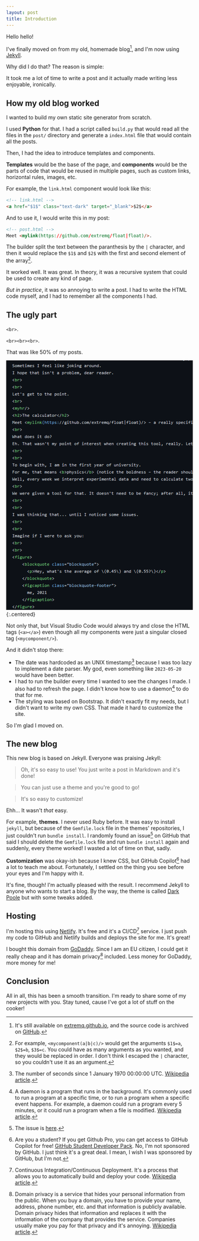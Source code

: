 ```yaml
---
layout: post
title: Introduction
---
```


Hello hello!

I've finally moved on from my old, homemade blog[^old-blog], and I'm now using [Jekyll](https://jekyllrb.com/).

Why did I do that? The reason is simple:

It took me a lot of time to write a post and it actually made writing less enjoyable, ironically.

## How my old blog worked

I wanted to build my own static site generator from scratch. 

I used **Python** for that. I had a script called `build.py` that would read all the files in the `post/` directory and generate a `index.html` file that would contain all the posts.

Then, I had the idea to introduce templates and components.

**Templates** would be the base of the page, and **components** would be the parts of code that would be reused in multiple pages, such as custom links, horizontal rules, images, etc.

For example, the `link.html` component would look like this:

```html
<!-- link.html -->
<a href="$1$" class="text-dark" target="_blank">$2$</a>
```
And to use it, I would write this in my post:

```html
<!-- post.html -->
Meet <mylink(https://github.com/extremq/float|float)/>.
```

The builder split the text between the paranthesis by the `|` character, and then it would replace the `$1$` and `$2$` with the first and second element of the array[^explanation].

It worked well. It was great. In theory, it was a recursive system that could be used to create any kind of page.

*But in practice*, it was so annoying to write a post. I had to write the HTML code myself, and I had to remember all the components I had.

## The ugly part
`<br>`. 

`<br><br><br>`. 

That was like 50% of my posts.

![br](/assets/images/001/uglycode.png){:.centered}

Not only that, but Visual Studio Code would always try and close the HTML tags (`<a></a>`) even though all my components were just a singular closed tag (`<mycomponent/>`).

And it didn't stop there:
- The date was hardcoded as an UNIX timestamp[^unix-timestamp] because I was too lazy to implement a date parser. My god, even something like `2023-05-20` would have been better.
- I had to run the builder every time I wanted to see the changes I made. I also had to refresh the page. I didn't know how to use a daemon[^daemon] to do that for me.
- The styling was based on Bootstrap. It didn't exactly fit my needs, but I didn't want to write my own CSS. That made it hard to customize the site.

So I'm glad I moved on.

## The new blog
This new blog is based on Jekyll. Everyone was praising Jekyll:

> Oh, it's so easy to use! You just write a post in Markdown and it's done!

> You can just use a theme and you're good to go!

> It's so easy to customize!

Ehh... It wasn't *that* easy.

For example, **themes**. I never used Ruby before. It was easy to install `jekyll`, but because of the `Gemfile.lock` file in the themes' repositories, I just couldn't run `bundle install`. I randomly found an issue[^issue] on GitHub that said I should delete the `Gemfile.lock` file and run `bundle install` again and suddenly, every theme worked! I wasted a lot of time on that, sadly.

**Customization** was okay-ish because I knew CSS, but GitHub Copilot[^copilot] had a lot to teach me about. Fortunately, I settled on the thing you see before your eyes and I'm happy with it.

It's fine, though! I'm actually pleased with the result. I recommend Jekyll to anyone who wants to start a blog. By the way, the theme is called [Dark Poole](https://github.com/andrewhwanpark/dark-poole) but with some tweaks added.

## Hosting
I'm hosting this using [Netlify](https://netlify.com). It's free and it's a CI/CD[^ci-cd] service. I just push my code to GitHub and Netlify builds and deploys the site for me. It's great!

I bought this domain from [GoDaddy](https://godaddy.com). Since I am an EU citizen, I could get it really cheap and it has domain privacy[^domain-privacy] included. Less money for GoDaddy, more money for me!

## Conclusion
All in all, this has been a smooth transition. I'm ready to share some of my new projects with you. Stay tuned, cause I've got a lot of stuff on the cooker!

[^old-blog]: It's still available on [extremq.github.io](https://extremq.github.io), and the source code is archived on [GitHub](https://github.com/extremq/extremq.github.io).
[^explanation]: For example, `<mycomponent(a|b|c)/>` would get the arguments `$1$=a`, `$2$=b`, `$3$=c`. You could have as many arguments as you wanted, and they would be replaced in order. I don't think I escaped the `|` character, so you couldn't use it as an argument.
[^unix-timestamp]: The number of seconds since 1 January 1970 00:00:00 UTC. [Wikipedia article](https://en.wikipedia.org/wiki/Unix_time).
[^daemon]: A daemon is a program that runs in the background. It's commonly used to run a program at a specific time, or to run a program when a specific event happens. For example, a daemon could run a program every 5 minutes, or it could run a program when a file is modified. [Wikipedia article](https://en.wikipedia.org/wiki/Daemon_(computing)).
[^issue]: The issue is [here](https://github.com/poole/poole/issues/223).
[^copilot]: Are you a student? If you get Github Pro, you can get access to GitHub Copilot for free! [GitHub Student Developer Pack](https://education.github.com/pack). No, I'm not sponsored by GitHub. I just think it's a great deal. I mean, I wish I was sponsored by GitHub, but I'm not.
[^ci-cd]: Continuous Integration/Continuous Deployment. It's a process that allows you to automatically build and deploy your code. [Wikipedia article](https://en.wikipedia.org/wiki/CI/CD).
[^domain-privacy]: Domain privacy is a service that hides your personal information from the public. When you buy a domain, you have to provide your name, address, phone number, etc. and that information is publicly available. Domain privacy hides that information and replaces it with the information of the company that provides the service. Companies usually make you pay for that privacy and it's annoying. [Wikipedia article](https://en.wikipedia.org/wiki/Domain_privacy).